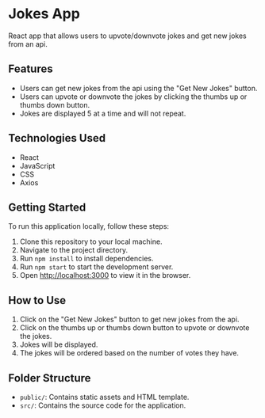 # Jokes App

React app that allows users to upvote/downvote jokes and get new jokes from an api.

## Features

- Users can get new jokes from the api using the "Get New Jokes" button.
- Users can upvote or downvote the jokes by clicking the thumbs up or thumbs down button.
- Jokes are displayed 5 at a time and will not repeat.

## Technologies Used

- React
- JavaScript
- CSS
- Axios

## Getting Started 

To run this application locally, follow these steps:

1. Clone this repository to your local machine.
2. Navigate to the project directory.
3. Run `npm install` to install dependencies.
4. Run `npm start` to start the development server.
5. Open [http://localhost:3000](http://localhost:3000) to view it in the browser.

## How to Use

1. Click on the "Get New Jokes" button to get new jokes from the api.
2. Click on the thumbs up or thumbs down button to upvote or downvote the jokes.
3. Jokes will be displayed.
4. The jokes will be ordered based on the number of votes they have.

## Folder Structure

- `public/`: Contains static assets and HTML template.
- `src/`: Contains the source code for the application.